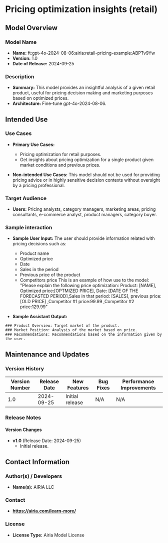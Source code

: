 # Pricing optimization insights (retail)

## Model Overview

### Model Name
- **Name:** ft:gpt-4o-2024-08-06:airia:retail-pricing-example:ABPTv9Yw
- **Version:** 1.0
- **Date of Release:** 2024-09-25

### Description
- **Summary:** This model provides an insightful analysis of a given retail product, useful for pricing decision making and marketing purposes based on optimized prices.
- **Architecture:** Fine-tune gpt-4o-2024-08-06.


## Intended Use

### Use Cases
- **Primary Use Cases:**
  - Pricing optimization for retail purposes.
  - Get insights about pricing optimization for a single product given market conditions and previous prices. 

- **Non-intended Use Cases:** This model should not be used for providing pricing advice or in highly sensitive decision contexts without oversight by a pricing professional.

### Target Audience
- **Users:** Pricing analysts, category managers, marketing areas, pricing consultants, e-commerce analyst, product managers, category buyer.

### Sample interaction
- **Sample User Input:** The user should provide information related with pricing decisions such as:
  - Product name
  - Optimized price
  - Date
  - Sales in the period
  - Previous price of the product
  - Competitors price
  This is an example of how use to the model:
  "Please explain the following price optimization: Product: [NAME], Optimized price:[OPTMIZED PRICE], Date: [DATE OF THE FORECASTED PERIOD],Sales in that period: [SALES], previous price: [OLD PRICE] ,Competitor #1 price:99.99 ,Competitor #2 price:129.99"
  
- **Sample Assistant Output:**
```
### Product Overview: Target market of the product.
### Market Position: Analysis of the market based on price.
### Recommendations: Recommendations based on the information given by the user.
```

## Maintenance and Updates

### Version History
| Version Number | Release Date | New Features                  | Bug Fixes                   | Performance Improvements     |
|----------------|--------------|-------------------------------|-----------------------------|------------------------------|
| 1.0            |  2024-09-25  | Initial release               |  N/A  | N/A |


### Release Notes
#### Version Changes
- **v1.0** (Release Date: 2024-09-25)
  - Initial release.

## Contact Information

### Author(s) / Developers
- **Name(s):** AIRIA LLC

### Contact
- **https://airia.com/learn-more/** 

### License
- **License Type:** Airia Model License
